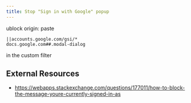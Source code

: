 ```yaml
---
title: Stop "Sign in with Google" popup
---
```


ublock origin: paste

```
||accounts.google.com/gsi/*
docs.google.com##.modal-dialog
```

in the custom filter

## External Resources

* <https://webapps.stackexchange.com/questions/177011/how-to-block-the-message-youre-currently-signed-in-as>
